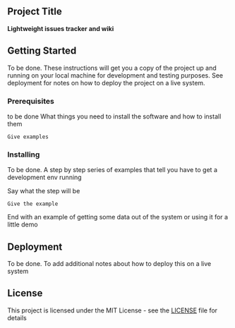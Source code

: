 
## Project Title

**Lightweight issues tracker and wiki**

## Getting Started
To be done. 
These instructions will get you a copy of the project up and running on your local machine for development and testing purposes. See deployment for notes on how to deploy the project on a live system.

### Prerequisites
to be done
What things you need to install the software and how to install them

```
Give examples
```

### Installing
To be done. 
A step by step series of examples that tell you have to get a development env running

Say what the step will be

```
Give the example
```

End with an example of getting some data out of the system or using it for a little demo


## Deployment
To be done. 
To add additional notes about how to deploy this on a live system


## License

This project is licensed under the MIT License - see the [LICENSE](LICENSE) file for details

